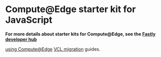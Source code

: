 # Compute@Edge starter kit for JavaScript

**For more details about starter kits for Compute@Edge, see the [Fastly developer hub](https://developer.fastly.com/solutions/starters)**

[using Compute@Edge](https://developer.fastly.com/learning/compute/javascript/)
[VCL migration](https://developer.fastly.com/learning/compute/migrate/) guides.
